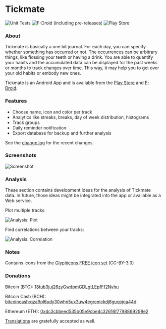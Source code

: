# Tickmate

![Unit Tests](https://github.com/lordi/tickmate/workflows/Unit%20Tests/badge.svg) ![F-Droid (including pre-releases)](https://img.shields.io/f-droid/v/de.smasi.tickmate?include_prereleases) ![Play Store](https://img.shields.io/badge/Play%20Store-de.smasi.tickmate-green)

### About

Tickmate is basically a one bit journal. For each day, you can specify whether something has occurred or not. The occurrences can be arbitrary things, like flossing your teeth or having a drink. You are able to quantify your habits and the accumulated data can be displayed for the past weeks or months to track changes over time. This way, it may help you to get over your old habits or embody new ones.

Tickmate is an Android App and is available from the [Play Store](https://play.google.com/store/apps/details?id=de.smasi.tickmate) and [F-Droid](https://f-droid.org/repository/browse/?fdid=de.smasi.tickmate).

### Features

* Choose name, icon and color per track
* Analytics like streaks, breaks, day of week distribution, histograms
* Track groups
* Daily reminder notification
* Export database for backup and further analysis

See the [change log](CHANGES.md) for the recent changes.

### Screenshots

![Screenshot](artwork/screenshot.png)

### Analysis

These section contains development ideas for the analysis of Tickmate data. In
future, those ideas might be integrated into the app or available as a Web
service.

Plot multiple tracks:

![Analysis: Plot](analysis/monthly_example.png)

Find correlations between your tracks:

![Analysis: Correlation](analysis/corr_example.png)

### Notes

Contains icons from the [Glyphicons FREE icon set](http://glyphicons.com/) (CC-BY-3.0)

### Donations

Bitcoin (BTC): [18tub3juj26zyGwdpmGDLgtLEpfFf2Nvhu](https://blockchain.info/address/18tub3juj26zyGwdpmGDLgtLEpfFf2Nvhu)

Bitcoin Cash (BCH): [bitcoincash:qza9pl6udy30whn5ux3uw4egrcmckdj6gucpjqa44d](bitcoincash:qza9pl6udy30whn5ux3uw4egrcmckdj6gucpjqa44d)

Ethereum (ETH): [0x4c3cbbeed535b05e9cbe4c32616f7798869298e2](https://etherscan.io/address/0x4c3cbbeed535b05e9cbe4c32616f7798869298e2)

[Translations](LOCALIZATION.md) are gratefully accepted as well.

